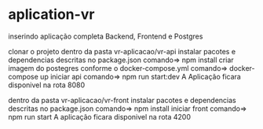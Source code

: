 # aplication-vr
inserindo aplicação completa Backend, Frontend e Postgres


clonar o projeto
dentro da pasta vr-aplicacao/vr-api
	instalar pacotes e dependencias descritas no package.json
		comando=> npm install
	criar imagem do postegres conforme o docker-compose.yml
		comando=> docker-compose up
	iniciar api
		comando=> npm run start:dev
		A Aplicação ficara disponivel na rota 8080

dentro da pasta vr-aplicacao/vr-front
	instalar pacotes e dependencias descritas no package.json
		comando=> npm install
	iniciar front
		comando=> npm run start
		A aplicação ficara disponivel na rota 4200